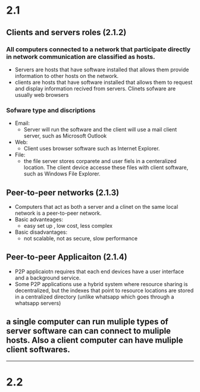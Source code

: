 # 2.1
## Clients and servers roles (2.1.2)

### All computers connected to a network that participate directly in network communication are classified as hosts.

- Servers are hosts that have software installed that allows them provide information to other hosts on the network.
- clients are hosts that have software installed that allows them to request and display information recived from servers. Clinets sofware are usually web browsers

### Sofware type and discriptions
- Email:
  - Server will run the software and the client will use a mail client server, such as Microsoft Outlook
- Web:
  - Client uses browser software such as Internet Explorer.
- File:
  - the file server stores corparete and user fiels in a centeralized location. The client device accesse these files with client software, such as Windows File Explorer.

## Peer-to-peer networks (2.1.3)
- Computers that act as both a server and a clinet on the same local network is a peer-to-peer network.
- Basic advanteages:
  - easy set up , low cost, less complex
- Basic disadvantages:
  - not scalable, not as secure, slow performance

## Peer-to-peer Applicaiton (2.1.4)
-  P2P applicaiotn requires that each end devices have a user interface and a background service.
  - Some P2P applications use a hybrid system where resource sharing is decentralized, but the indexes that point to resource locations are stored in a centralized directory (unlike whatsapp which goes through a whatsapp servers)

## a single computer can run muliple types of server software can can connect to muliple hosts. Also a client computer can have muliple client softwares.

---

# 2.2


  
